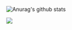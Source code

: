 ![Anurag's github stats](https://github-readme-stats.vercel.app/api?username=HeaTTheatR)

![](https://visitor-badge.laobi.icu/badge?page_id=HeaTTheatR.readme)

